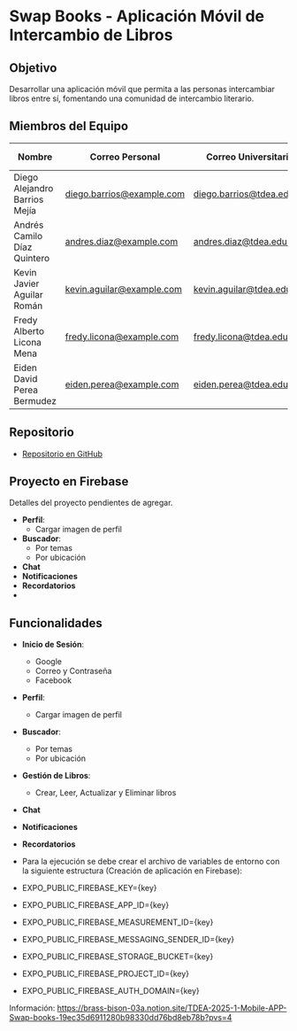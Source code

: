 # Swap Books - Aplicación Móvil de Intercambio de Libros

## Objetivo

Desarrollar una aplicación móvil que permita a las personas intercambiar libros entre sí, fomentando una comunidad de intercambio literario.

## Miembros del Equipo

| Nombre                         | Correo Personal                     | Correo Universitario                  | Usuario de GitHub  |
|--------------------------------|-------------------------------------|---------------------------------------|--------------------|
| Diego Alejandro Barrios Mejía  | [diego.barrios@example.com](mailto:diego.barrios@example.com) | [diego.barrios@tdea.edu.co](mailto:diego.barrios@tdea.edu.co) | AlejoBarriosM      |
| Andrés Camilo Díaz Quintero    | [andres.diaz@example.com](mailto:andres.diaz@example.com)     | [andres.diaz@tdea.edu.co](mailto:andres.diaz@tdea.edu.co)     | Milo2404           |
| Kevin Javier Aguilar Román     | [kevin.aguilar@example.com](mailto:kevin.aguilar@example.com) | [kevin.aguilar@tdea.edu.co](mailto:kevin.aguilar@tdea.edu.co) | konig101           |
| Fredy Alberto Licona Mena      | [fredy.licona@example.com](mailto:fredy.licona@example.com)   | [fredy.licona@tdea.edu.co](mailto:fredy.licona@tdea.edu.co)   | frdyWrld           |
| Eiden David Perea Bermudez     | [eiden.perea@example.com](mailto:eiden.perea@example.com)     | [eiden.perea@tdea.edu.co](mailto:eiden.perea@tdea.edu.co)     | Eiden-21           |

## Repositorio

- [Repositorio en GitHub](https://github.com/AlejoBarriosM/TDEA-2025-1-mobile-dev)

## Proyecto en Firebase

Detalles del proyecto pendientes de agregar.
- **Perfil**:
  - Cargar imagen de perfil
- **Buscador**:
  - Por temas
  - Por ubicación
- **Chat**
- **Notificaciones**
- **Recordatorios**
- 
## Funcionalidades

- **Inicio de Sesión**:
  - Google
  - Correo y Contraseña
  - Facebook
- **Perfil**:
  - Cargar imagen de perfil
- **Buscador**:
  - Por temas
  - Por ubicación
- **Gestión de Libros**:
  - Crear, Leer, Actualizar y Eliminar libros
- **Chat**
- **Notificaciones**
- **Recordatorios**

- Para la ejecución se debe crear el archivo de variables de entorno con la siguiente estructura (Creación de aplicación en Firebase):

- EXPO_PUBLIC_FIREBASE_KEY={key}
- EXPO_PUBLIC_FIREBASE_APP_ID={key}
- EXPO_PUBLIC_FIREBASE_MEASUREMENT_ID={key}
- EXPO_PUBLIC_FIREBASE_MESSAGING_SENDER_ID={key}
- EXPO_PUBLIC_FIREBASE_STORAGE_BUCKET={key}
- EXPO_PUBLIC_FIREBASE_PROJECT_ID={key}
- EXPO_PUBLIC_FIREBASE_AUTH_DOMAIN={key}

 Información: https://brass-bison-03a.notion.site/TDEA-2025-1-Mobile-APP-Swap-books-19ec35d6911280b98330dd76bd8eb78b?pvs=4 
